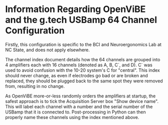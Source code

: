 # Information Regarding OpenViBE and the g.tech USBamp 64 Channel Configuration

Firstly, this configuration is specific to the BCI and Neuroergonomics Lab at NC State, and does not apply elsewhere.

The channel index document details how the 64 channels are grouped into 4 amplifiers each with 16 channels (denoted as A, B, C\`, and D). C\` was used to avoid confusion with the 10-20 system's C for "central". This index should never change, as even if electrodes go bad or are broken and replaced, they should be plugged back to the same spot they were removed from, resulting in no change.

As OpenViBE more-or-less randomly orders the amplifiers at startup, the safest approach is to tick the Acquisition Server box "Show device name". This will label each channel with a number and the serial number of the USBamp that it is connected to. Post-processing in Python can then properly name these channels using the index mentioned above.